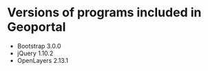 # Versions of programs included in Geoportal

* Bootstrap 3.0.0
* jQuery 1.10.2
* OpenLayers 2.13.1
